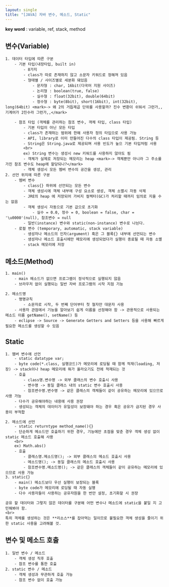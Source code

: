 ```yaml
---
layout: single
title: "[JAVA] 자바 변수, 메소드, Static"
---
```


**key word** : variable, ref, stack, method

## 변수(Variable)

    1. 데이터 타입에 따른 구분
        - 기본 타입(내장타입, built in)
            - 8가지
            - class가 따로 존재하지 않고 소문자 키워드로 정해져 있음
            - 형태별 / 사이즈별로 세분화 돼있음
                - 문자형 : char, 16bit(다국어 지원 사이즈)
                - 논리형 : boolean(true, false)
                - 실수형 : float(32bit), double(64bit)
                - 정수형 : byte(8bit), short(16bit), int(32bit), long(64bit) <mark>-> 왜 2의 거듭제곱 단위를 사용할까? 진수 변환이 쉬워서 그런가,, 기계어가 2진수라 그런가,,</mark>

        - 참조 타입 (객체를 관리하는 참조 변수, 객체 타입, class 타입)
            - 기본 타입이 아닌 모든 타입
            - class가 존재하는 범위에 한해 사용자 정의 타입으로 사용 가능
            - API, library로 이미 만들어진 다수의 class 타입이 제공됨. String 등
            - String은 String.java로 제공되며 사용 빈도가 높으 기본 타입처럼 사용
            <br>
            ex) String 변수는 생성시 new 키워드를 사용하지 않아도 됨
            - 객체가 실제로 저장되는 메모리는 heap <mark>-> 객체뿐만 아니라 그 주소를 가진 참조 변수도 heap에 할당되나?</mark>
            - 객체 생성시 모든 멤버 변수의 공간을 생성, 관리
    2. 선언 위치에 따른 구분
        - 멤버 변수
            - class{} 하위에 선언되는 모든 변수
            - 객체 생성시에 객체 내부에 구성 요소로 생성, 객체 소멸시 자동 삭제
            - JRE의 heap 에 저장되어 가비지 컬렉터(GC)가 처리할 때까지 임의로 지울 수는 없음
            - 객체 생성시 자동으로 기본 값으로 초기화
                - 실수 = 0.0, 정수 = 0, boolean = false, char = '\u0000'(null), 참조변수 = null
            - 일반(instance) 변수와 static(non-instance) 변수로 나뉜다.
        - 로컬 변수 (temporary, automatic, stack variable)
            - 생성자나 메소드의 인자(argument) 혹은 그 블록{} 내부에 선언되는 변수
            - 생성자나 메소드 호출시에만 메모리에 생성되었다가 실행이 종료될 때 자동 소멸
            - stack 메모리에 저장

## 메소드(Method)

    1. main()
        - main 메소드가 없으면 프로그램이 정삭적으로 실행되지 않음
        - 브라우저 없이 실행되는 일반 자바 프로그램의 시작 지점 기능

    2. 메소드명
        - 명명규칙
            - 소문자로 시작, 두 번째 단어부터 첫 철자만 대문자 사용
        - 사용자 관점에서 기능을 알아보기 쉽게 이름을 선정해야 함 -> 관용적으로 사용되는 메소드 이름 getName(), setName() 등
        - eclipse -> Source -> Generate Getters and Setters 등을 사용해 빠르게 필요한 메소드를 생성할 수 있음

## Static

    1. 멤버 변수에 선언
        - static datatype var;
        - byte code(*.class, 실행코드)가 메모리에 로딩될 때 함께 적재(loading, 저장) -> stack이나 heap 메모리에 뭐가 올라오기도 전에 적재되는 것
        - 호출
            - class명.변수명 -> 외부 클래스의 변수 호출시 사용
            - 변수명 -> 동일 클래스 내의 static 변수 호출시 사용
            - 참조변수명.변수명 -> 같은 클래스의 객체들이 같이 공유하는 메모리에 있으므로 사용 가능
        - 다수가 공유해야하는 내용에 사용 권장
        - 생성되는 객체의 데이터가 유일성이 보장돼야 하는 경우 혹은 공유가 금지된 경우 사용이 부적합

    2. 메소드에 선언
        - static returntype method_name(){}
        - 단순하게 메소드만 호출하기 위한 경우, 기능에만 초점을 맞춘 경우 객체 생성 없이 static 메소드 호출해 사용
        <br>
        ex) Math.abs()
        - 호출
            - 클래스명.메소드명(); -> 외부 클래스의 메소드 호출시 사용
            - 메소드명(); -> 동일 클래스의 메소드 호출시 사용
            - 참조변수명.메소드명(); -> 같은 클래스의 객체들이 같이 공유하는 메모리에 있으므로 사용 가능
    3. static{}
        - main() 메소드보다 우선 실행이 보장되는 블록
        - byte code가 메모리에 로딩될 때 자동 실행
        - 다수 사용자들이 사용하는 공유자원을 한 번만 설정, 초기화할 시 권장

    공유 할 데이터와 그렇지 않은 데이터를 구분해 어떤 변수나 메소드에 static을 붙일 지 고민해봐야 함.
    <br>
    특히 객체를 생성하는 것은 **리소스**를 잡아먹는 일이므로 불필요한 객체 생성을 줄이기 위한 static 사용을 고려해볼 것.

## 변수 및 메소드 호출

    1. 일반 변수 / 메소드
        - 객체 생성 직후 호출
        - 참조 변수를 통한 호출
    2. static 변수 / 메소드
        - 객체 생성과 무관하게 호출 가능
        - 참조 변수 없이 호출 가능
